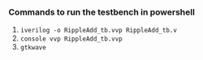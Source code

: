 ### Commands to run the testbench in powershell
  1.  ``` iverilog -o RippleAdd_tb.vvp RippleAdd_tb.v ``` <br>
  2.  ```console vvp RippleAdd_tb.vvp ```<br>
  3.  ``` gtkwave ```
